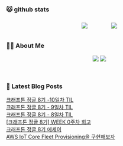 
###  🐱 github stats  

<div id="main" align="center">
    <img src="https://github-readme-stats.vercel.app/api?username=Kojaewoong0504&count_private=true&show_icons=true&theme=tokyonight"
        style="height: auto; margin-left: 20px; margin-right: 20px; padding: 10px;"/>
    <img src="https://github-readme-stats.vercel.app/api/top-langs/?username=Kojaewoong0504&layout=compact"   
        style="height: auto; margin-left: 20px; margin-right: 20px; padding: 10px;"/>
</div>

###  💁‍♀️ About Me  
<p align="center">
    <a href="https://www.gowoong.com/"><img src="https://img.shields.io/badge/Blog-FF5722?style=flat-square&logo=Blogger&logoColor=white"/></a>
    <a href="mailto:jaewoong.ko0504@gmail.com"><img src="https://img.shields.io/badge/Gmail-d14836?style=flat-square&logo=Gmail&logoColor=white&link=ilovefran.ofm@gmail.com"/></a>
</p>

<br>

### 📕 Latest Blog Posts   

<a href ="https://www.gowoong.com/30"> 크래프톤 정글 8기 -10일차 TIL </a> <br>
<a href ="https://www.gowoong.com/29"> 크래프톤 정글 8기 - 9일차 TIL </a> <br>
<a href ="https://www.gowoong.com/28"> 크래프톤 정글 8기 - 8일차 TIL </a> <br>
<a href ="https://www.gowoong.com/26"> [크래프톤 정글 8기] WEEK 0주차 회고 </a> <br>
<a href ="https://www.gowoong.com/25"> 크래프톤 정글 8기 에세이 </a> <br>
<a href ="https://www.gowoong.com/24"> AWS IoT Core Fleet Provisioning을 구현해보자 </a> <br>
